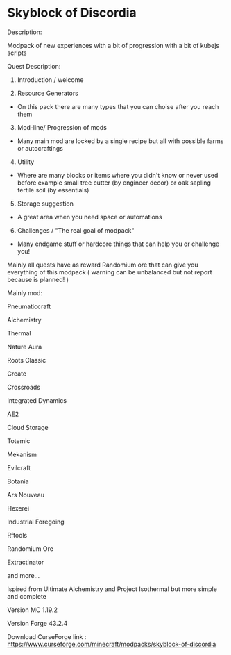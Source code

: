 # Skyblock of Discordia

Description:

Modpack of new experiences with a bit of progression with a bit of kubejs scripts


Quest Description:

 

1. Introduction / welcome

 

2. Resource Generators

 

- On this pack there are many types that you can choise after you reach them

 

3. Mod-line/ Progression of mods

 

- Many main mod are locked by a single recipe but all with possible farms or autocraftings

 

4. Utility

 

- Where are many blocks or items where you didn't know or never used before example small tree cutter (by engineer decor) or oak sapling fertile soil (by essentials)

 

5. Storage suggestion 

 

- A great area when you need space or automations

 

6. Challenges / "The real goal of modpack"

 

- Many endgame stuff or hardcore things that can help you or challenge you!

 

Mainly all quests have as reward Randomium ore that can give you everything of this modpack ( warning can be unbalanced but not report because is planned! )

 

Mainly mod:

Pneumaticcraft

Alchemistry

Thermal

Nature Aura

Roots Classic

Create

Crossroads

Integrated Dynamics

AE2

Cloud Storage

Totemic

Mekanism

Evilcraft

Botania

Ars Nouveau

Hexerei

Industrial Foregoing

Rftools

Randomium Ore

Extractinator

and more...

 

 

Ispired from Ultimate Alchemistry and Project Isothermal but more simple and complete

Version MC 1.19.2

Version Forge 43.2.4

Download CurseForge link : https://www.curseforge.com/minecraft/modpacks/skyblock-of-discordia
